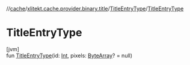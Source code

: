 //[cache](../../../index.md)/[xlitekt.cache.provider.binary.title](../index.md)/[TitleEntryType](index.md)/[TitleEntryType](-title-entry-type.md)

# TitleEntryType

[jvm]\
fun [TitleEntryType](-title-entry-type.md)(id: [Int](https://kotlinlang.org/api/latest/jvm/stdlib/kotlin/-int/index.html), pixels: [ByteArray](https://kotlinlang.org/api/latest/jvm/stdlib/kotlin/-byte-array/index.html)? = null)
